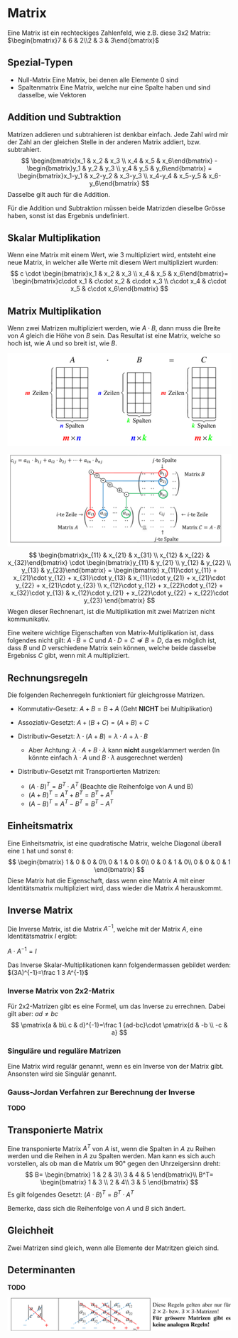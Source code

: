 # Matrix

Eine Matrix ist ein rechteckiges Zahlenfeld, wie z.B. diese 3x2 Matrix: $\begin{bmatrix}7 & 6 & 2\\2 & 3 & 3\end{bmatrix}$

## Spezial-Typen

* Null-Matrix
  Eine Matrix, bei denen alle Elemente $0$ sind
* Spaltenmatrix
  Eine Matrix, welche nur eine Spalte haben und sind dasselbe, wie Vektoren

## Addition und Subtraktion

Matrizen addieren und subtrahieren ist denkbar einfach. Jede Zahl wird mir der Zahl an der gleichen Stelle in der anderen Matrix addiert, bzw. subtrahiert.
$$
\begin{bmatrix}x_1 & x_2 & x_3 \\ x_4 & x_5 & x_6\end{bmatrix} - 
\begin{bmatrix}y_1 & y_2 & y_3 \\ y_4 & y_5 & y_6\end{bmatrix} = 
\begin{bmatrix}x_1-y_1 & x_2-y_2 & x_3-y_3 \\ x_4-y_4 & x_5-y_5 & x_6-y_6\end{bmatrix}
$$
Dasselbe gilt auch für die Addition.

Für die Addition und Subtraktion müssen beide Matrizden dieselbe Grösse haben, sonst ist das Ergebnis undefiniert.

## Skalar Multiplikation

Wenn eine Matrix mit einem Wert, wie 3 multipliziert wird, entsteht eine neue Matrix, in welcher alle Werte mit diesem Wert multipliziert wurden:
$$
c \cdot
\begin{bmatrix}x_1 & x_2 & x_3 \\ x_4 & x_5 & x_6\end{bmatrix}= 
\begin{bmatrix}c\cdot x_1 & c\cdot x_2 & c\cdot x_3 \\ c\cdot x_4 & c\cdot x_5 & c\cdot x_6\end{bmatrix}
$$

## Matrix Multiplikation

Wenn zwei Matrizen multipliziert werden, wie $A\cdot B$, dann muss die Breite von $A$ gleich die Höhe von $B$ sein.  Das Resultat ist eine Matrix, welche so hoch ist, wie $A$ und so breit ist, wie $B$.

![image-20220224083038683](res/image-20220224083038683.png)

![image-20220224083213488](res/image-20220224083213488.png)
$$
\begin{bmatrix}x_{11} & x_{21} & x_{31} \\ x_{12} & x_{22} & x_{32}\end{bmatrix} \cdot
\begin{bmatrix}y_{11} & y_{21} \\ y_{12} & y_{22} \\ y_{13} & y_{23}\end{bmatrix} = 
\begin{bmatrix}
	x_{11}\cdot y_{11} + x_{21}\cdot y_{12} + x_{31}\cdot y_{13} & 
	x_{11}\cdot y_{21} + x_{21}\cdot y_{22} + x_{21}\cdot y_{23} \\
	x_{12}\cdot y_{12} + x_{22}\cdot y_{12} + x_{32}\cdot y_{13} & 
	x_{12}\cdot y_{21} + x_{22}\cdot y_{22} + x_{22}\cdot y_{23} 
\end{bmatrix}
$$
Wegen dieser Rechnenart, ist die Multiplikation mit zwei Matrizen nicht kommunikativ.

Eine weitere wichtige Eigenschaften von Matrix-Multiplikation ist, dass folgendes nicht gilt: $A\cdot B=C \text { und } A \cdot D = C  \not \Rightarrow B=D$, da es möglich ist, dass $B$ und $D$ verschiedene Matrix sein können, welche beide dasselbe Ergebniss $C$ gibt, wenn mit $A$ multipliziert. 

## Rechnungsregeln

Die folgenden Rechenregeln funktioniert für gleichgrosse Matrizen.

* Kommutativ-Gesetz: $A+B=B+A$ (Geht **NICHT** bei Multiplikation)
* Assoziativ-Gesetzt: $A+(B+C)=(A+B)+C$
* Distributiv-Gesetzt: $\lambda\cdot(A+B)=\lambda\cdot A + \lambda \cdot B$ 
  * Aber Achtung: $\lambda\cdot A + B\cdot \lambda$ kann **nicht** ausgeklammert werden (In könnte einfach $\lambda \cdot A$ und $B\cdot \lambda$ ausgerechnet werden)

* Distributiv-Gesetzt mit Transportierten Matrizen: 
  * $(A\cdot B)^T=B^T \cdot A^T$ (Beachte die Reihenfolge von A und B)
  * $(A+B)^T=A^T+B^T=B^T+A^T$
  * $(A-B)^T=A^T-B^T=B^T-A^T$

## Einheitsmatrix

Eine Einheitsmatrix, ist eine quadratische Matrix, welche Diagonal überall eine `1` hat und sonst `0`:
$$
\begin{bmatrix}
1 & 0 & 0 & 0\\
0 & 1 & 0 & 0\\
0 & 0 & 1 & 0\\
0 & 0 & 0 & 1
\end{bmatrix}
$$
Diese Matrix hat die Eigenschaft, dass wenn eine Matrix $A$ mit einer Identitätsmatrix multipliziert wird, dass wieder die Matrix $A$ herauskommt.

## Inverse Matrix

Die Inverse Matrix, ist die Matrix $A^{-1}$, welche mit der Matrix $A$, eine Identitätsmatrix $I$ ergibt:

$A\cdot A^{-1}=I$

Das Inverse Skalar-Multiplikationen kann folgendermassen gebildet werden: $(3A)^{-1}=\frac 1 3 A^{-1}$



### Inverse Matrix von 2x2-Matrix

Für 2x2-Matrizen gibt es eine Formel, um das Inverse zu errechnen. Dabei gilt aber: $ad\neq bc$
$$
\pmatrix{a & b\\ c & d}^{-1}=\frac 1 {ad-bc}\cdot \pmatrix{d & -b \\ -c & a}
$$

### Singuläre und reguläre Matrizen

Eine Matrix wird regulär genannt, wenn es ein Inverse von der Matrix gibt. Ansonsten wird sie Singulär genannt.

### Gauss-Jordan Verfahren zur Berechnung der Inverse

**TODO**

## Transponierte Matrix

Eine transponierte Matrix $A^T$ von $A$ ist, wenn die Spalten in $A$ zu Reihen werden und die Reihen in $A$ zu Spalten werden. Man kann es sich auch vorstellen, als ob man die Matrix um 90° gegen den Uhrzeigersinn dreht:
$$
B= \begin{bmatrix}
1 & 2 & 3\\
3 & 4 & 5
\end{bmatrix}\\
B^T= \begin{bmatrix}
1 & 3 \\
2 & 4\\
3 & 5
\end{bmatrix}
$$
Es gilt folgendes Gesetzt: $(A\cdot B)^T=B^T\cdot A^T$

Bemerke, dass sich die Reihenfolge von $A$ und $B$ sich ändert.

## Gleichheit

Zwei Matrizen sind gleich, wenn alle Elemente der Matritzen gleich sind.

## Determinanten

**TODO**

![image-20220412105845025](res/image-20220412105845025.png)



